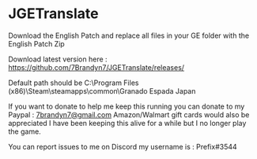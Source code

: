 # JGETranslate

Download the English Patch and replace all files in your GE folder with the English Patch Zip

Download latest version here : https://github.com/7Brandyn7/JGETranslate/releases/

Default path should be
C:\Program Files (x86)\Steam\steamapps\common\Granado Espada Japan



If you want to donate to help me keep this running you can donate to my Paypal : 7brandyn7@gmail.com
Amazon/Walmart gift cards would also be appreciated I have been keeping this alive for a while but I no longer play the game.

You can report issues to me on Discord my username is : Prefix#3544
